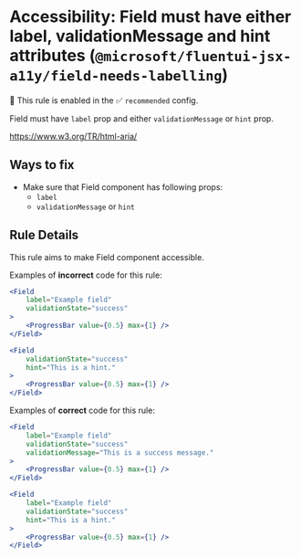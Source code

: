 # Accessibility: Field must have either label, validationMessage and hint attributes (`@microsoft/fluentui-jsx-a11y/field-needs-labelling`)

💼 This rule is enabled in the ✅ `recommended` config.

<!-- end auto-generated rule header -->

Field must have `label` prop and either `validationMessage` or `hint` prop.

<https://www.w3.org/TR/html-aria/>

## Ways to fix

-   Make sure that Field component has following props:
    -   `label`
    -   `validationMessage` or `hint`

## Rule Details

This rule aims to make Field component accessible.

Examples of **incorrect** code for this rule:

```jsx
<Field
    label="Example field"
    validationState="success"
>
    <ProgressBar value={0.5} max={1} />
</Field>
```

```jsx
<Field
    validationState="success"
    hint="This is a hint."
>
    <ProgressBar value={0.5} max={1} />
</Field>
```

Examples of **correct** code for this rule:

```jsx
<Field
    label="Example field"
    validationState="success"
    validationMessage="This is a success message."
>
    <ProgressBar value={0.5} max={1} />
</Field>
```

```jsx
<Field
    label="Example field"
    validationState="success"
    hint="This is a hint."
>
    <ProgressBar value={0.5} max={1} />
</Field>
```
